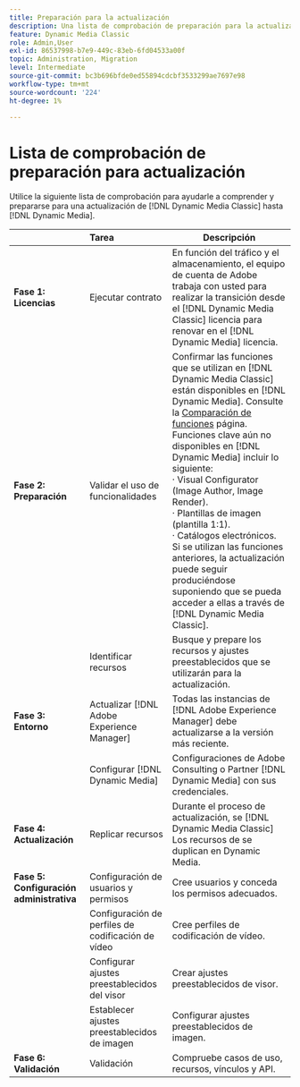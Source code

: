 ```yaml
---
title: Preparación para la actualización
description: Una lista de comprobación de preparación para la actualización cuando desee avanzar desde [!DNL Adobe Dynamic Media Classic] hasta [!DNL Dynamic Media] el [!DNL Adobe Experience Manager].
feature: Dynamic Media Classic
role: Admin,User
exl-id: 86537998-b7e9-449c-83eb-6fd04533a00f
topic: Administration, Migration
level: Intermediate
source-git-commit: bc3b696bfde0ed55894cdcbf3533299ae7697e98
workflow-type: tm+mt
source-wordcount: '224'
ht-degree: 1%

---
```


# Lista de comprobación de preparación para actualización

Utilice la siguiente lista de comprobación para ayudarle a comprender y prepararse para una actualización de [!DNL Dynamic Media Classic] hasta [!DNL Dynamic Media].

|  | Tarea | Descripción |
| :--- | :--- | --- |
| **Fase 1: Licencias** | Ejecutar contrato | En función del tráfico y el almacenamiento, el equipo de cuenta de Adobe trabaja con usted para realizar la transición desde el [!DNL Dynamic Media Classic] licencia para renovar en el [!DNL Dynamic Media] licencia. |
| **Fase 2: Preparación** | Validar el uso de funcionalidades | Confirmar las funciones que se utilizan en [!DNL Dynamic Media Classic] están disponibles en [!DNL Dynamic Media]. Consulte la [Comparación de funciones](/help/using/upgrade-feature-comparison.md) página. Funciones clave aún no disponibles en [!DNL Dynamic Media] incluir lo siguiente:<br>· Visual Configurator (Image Author, Image Render).<br>· Plantillas de imagen (plantilla 1:1).<br>· Catálogos electrónicos.<br>Si se utilizan las funciones anteriores, la actualización puede seguir produciéndose suponiendo que se pueda acceder a ellas a través de [!DNL Dynamic Media Classic]. |
|   | Identificar recursos | Busque y prepare los recursos y ajustes preestablecidos que se utilizarán para la actualización. |
| **Fase 3: Entorno** | Actualizar [!DNL Adobe Experience Manager] | Todas las instancias de [!DNL Adobe Experience Manager] debe actualizarse a la versión más reciente. |
|   | Configurar [!DNL Dynamic Media] | Configuraciones de Adobe Consulting o Partner [!DNL Dynamic Media] con sus credenciales. |
| **Fase 4: Actualización** | Replicar recursos | Durante el proceso de actualización, se [!DNL Dynamic Media Classic] Los recursos de se duplican en Dynamic Media. |
| **Fase 5: Configuración administrativa** | Configuración de usuarios y permisos | Cree usuarios y conceda los permisos adecuados. |
|   | Configuración de perfiles de codificación de vídeo | Cree perfiles de codificación de vídeo. |
|   | Configurar ajustes preestablecidos del visor | Crear ajustes preestablecidos de visor. |
|   | Establecer ajustes preestablecidos de imagen | Configurar ajustes preestablecidos de imagen. |
| **Fase 6: Validación** | Validación | Compruebe casos de uso, recursos, vínculos y API. |

